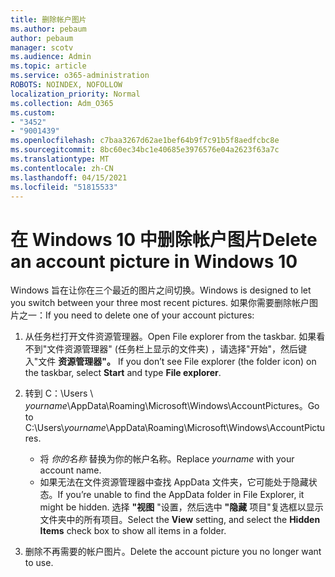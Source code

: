 ```yaml
---
title: 删除帐户图片
ms.author: pebaum
author: pebaum
manager: scotv
ms.audience: Admin
ms.topic: article
ms.service: o365-administration
ROBOTS: NOINDEX, NOFOLLOW
localization_priority: Normal
ms.collection: Adm_O365
ms.custom:
- "3452"
- "9001439"
ms.openlocfilehash: c7baa3267d62ae1bef64b9f7c91b5f8aedfcbc8e
ms.sourcegitcommit: 8bc60ec34bc1e40685e3976576e04a2623f63a7c
ms.translationtype: MT
ms.contentlocale: zh-CN
ms.lasthandoff: 04/15/2021
ms.locfileid: "51815533"
---
```

# <a name="delete-an-account-picture-in-windows-10"></a><span data-ttu-id="41992-102">在 Windows 10 中删除帐户图片</span><span class="sxs-lookup"><span data-stu-id="41992-102">Delete an account picture in Windows 10</span></span>

<span data-ttu-id="41992-103">Windows 旨在让你在三个最近的图片之间切换。</span><span class="sxs-lookup"><span data-stu-id="41992-103">Windows is designed to let you switch between your three most recent pictures.</span></span> <span data-ttu-id="41992-104">如果你需要删除帐户图片之一：</span><span class="sxs-lookup"><span data-stu-id="41992-104">If you need to delete one of your account pictures:</span></span>

1. <span data-ttu-id="41992-105">从任务栏打开文件资源管理器。</span><span class="sxs-lookup"><span data-stu-id="41992-105">Open File explorer from the taskbar.</span></span> <span data-ttu-id="41992-106">如果看不到"文件资源管理器" (任务栏上显示的文件夹) ，请选择"开始"，然后键入"文件 **资源管理器"。** </span><span class="sxs-lookup"><span data-stu-id="41992-106">If you don’t see File explorer (the folder icon) on the taskbar, select **Start** and type **File explorer**.</span></span>

2. <span data-ttu-id="41992-107">转到 C：\Users \\ *yourname*\AppData\Roaming\Microsoft\Windows\AccountPictures。</span><span class="sxs-lookup"><span data-stu-id="41992-107">Go to C:\Users\\*yourname*\AppData\Roaming\Microsoft\Windows\AccountPictures.</span></span> 
    - <span data-ttu-id="41992-108">将 *你的名称* 替换为你的帐户名称。</span><span class="sxs-lookup"><span data-stu-id="41992-108">Replace *yourname* with your account name.</span></span>
    - <span data-ttu-id="41992-109">如果无法在文件资源管理器中查找 AppData 文件夹，它可能处于隐藏状态。</span><span class="sxs-lookup"><span data-stu-id="41992-109">If you’re unable to find the AppData folder in File Explorer, it might be hidden.</span></span> <span data-ttu-id="41992-110">选择 **"视图** "设置，然后选中 **"隐藏** 项目"复选框以显示文件夹中的所有项目。</span><span class="sxs-lookup"><span data-stu-id="41992-110">Select the **View** setting, and select the **Hidden Items** check box to show all items in a folder.</span></span>

3. <span data-ttu-id="41992-111">删除不再需要的帐户图片。</span><span class="sxs-lookup"><span data-stu-id="41992-111">Delete the account picture you no longer want to use.</span></span>
 
 